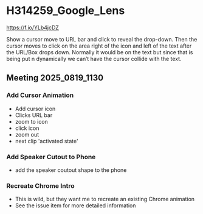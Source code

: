 # H314259_Google_Lens

https://f.io/YLb4jcDZ

Show a cursor move to URL bar and click to reveal the drop-down. Then the cursor moves to click on the area right of the icon and left of the text after the URL/Box drops down. Normally it would be on the text but since that is being put n dynamically we can’t have the cursor collide with the text.

## Meeting 2025_0819_1130
### Add Cursor Animation
* Add cursor icon
* Clicks URL bar
* zoom to icon
* click icon
* zoom out
* next clip 'activated state'

### Add Speaker Cutout to Phone
* add the speaker coutout shape to the phone

### Recreate Chrome Intro
* This is wild, but they want me to recreate an existing Chrome animation
* See the issue item for more detailed information
  

